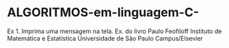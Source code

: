 # ALGORITMOS-em-linguagem-C-
Ex 1. Imprima uma mensagem na tela. Ex. do livro Paulo Feofiloff Instituto de Matemática e Estatística Universidade de São Paulo Campus/Elsevier
